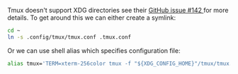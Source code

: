 Tmux doesn't support XDG directories see their [GitHub issue #142
](https://github.com/tmux/tmux/issues/142) for more details. To get around this
we can either create a symlink:

```Bash
cd ~
ln -s .config/tmux/tmux.conf .tmux.conf
```

Or we can use shell alias which specifies configuration file:

```Bash
alias tmux='TERM=xterm-256color tmux -f "${XDG_CONFIG_HOME}"/tmux/tmux.conf'
```

